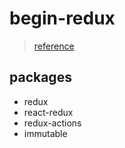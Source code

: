# begin-redux
> [reference](https://velopert.com/3533)

## packages
- redux
- react-redux
- redux-actions
- immutable

